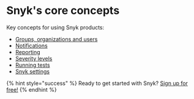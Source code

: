 # Snyk's core concepts

Key concepts for using Snyk products:

* [Groups, organizations and users](groups-organizations-and-users.md)
* [Notifications](notifications.md)
* [Reporting](reporting.md)
* [Severity levels](severity-levels.md)
* [Running tests](running-tests.md)
* [Snyk settings](snyk-settings.md)

{% hint style="success" %}
Ready to get started with Snyk? [Sign up for free!](https://snyk.io/login?cta=sign-up&loc=footer&page=support_docs_page)
{% endhint %}

